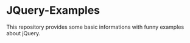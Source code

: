 # JQuery-Examples
This repository provides some basic informations with funny examples about jQuery.
